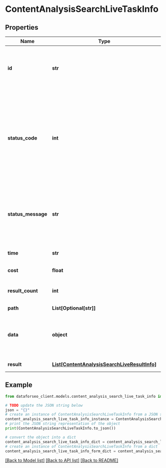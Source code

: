 # ContentAnalysisSearchLiveTaskInfo


## Properties

Name | Type | Description | Notes
------------ | ------------- | ------------- | -------------
**id** | **str** | task identifier unique task identifier in our system in the UUID format | [optional] 
**status_code** | **int** | status code of the task generated by DataForSEO, can be within the following range: 10000-60000 you can find the full list of the response codes here | [optional] 
**status_message** | **str** | informational message of the task you can find the full list of general informational messages here | [optional] 
**time** | **str** | execution time, seconds | [optional] 
**cost** | **float** | total tasks cost, USD | [optional] 
**result_count** | **int** | number of elements in the result array | [optional] 
**path** | **List[Optional[str]]** | URL path | [optional] 
**data** | **object** | contains the same parameters that you specified in the POST request | [optional] 
**result** | [**List[ContentAnalysisSearchLiveResultInfo]**](ContentAnalysisSearchLiveResultInfo.md) | array of results | [optional] 

## Example

```python
from dataforseo_client.models.content_analysis_search_live_task_info import ContentAnalysisSearchLiveTaskInfo

# TODO update the JSON string below
json = "{}"
# create an instance of ContentAnalysisSearchLiveTaskInfo from a JSON string
content_analysis_search_live_task_info_instance = ContentAnalysisSearchLiveTaskInfo.from_json(json)
# print the JSON string representation of the object
print(ContentAnalysisSearchLiveTaskInfo.to_json())

# convert the object into a dict
content_analysis_search_live_task_info_dict = content_analysis_search_live_task_info_instance.to_dict()
# create an instance of ContentAnalysisSearchLiveTaskInfo from a dict
content_analysis_search_live_task_info_form_dict = content_analysis_search_live_task_info.from_dict(content_analysis_search_live_task_info_dict)
```
[[Back to Model list]](../README.md#documentation-for-models) [[Back to API list]](../README.md#documentation-for-api-endpoints) [[Back to README]](../README.md)


